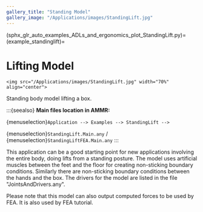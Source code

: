 ```yaml
---
gallery_title: "Standing Model"
gallery_image: "/Applications/images/StandingLift.jpg"
---
```


(sphx_glr_auto_examples_ADLs_and_ergonomics_plot_StandingLift.py)=
(example_standinglift)=
# Lifting Model

````{sidebar} **Example**
<img src="/Applications/images/StandingLift.jpg" width="70%" align="center">

````

Standing body model lifting a box.

:::{seealso}
**Main files location in AMMR:**

{menuselection}`Application --> Examples --> StandingLift -->`

{menuselection}`StandingLift.Main.any` /
{menuselection}`StandingLiftFEA.Main.any`
:::

This application can be a good starting point for new applications involving
the entire body, doing lifts from a standing posture. The model uses artificial
muscles between the feet and the floor for creating non-sticking boundary conditions.
Similarly there are non-sticking boundary conditions between the hands and the box.
The drivers for the model are listed in the file "JointsAndDrivers.any".

Please note that this model can also output computed forces to be used by FEA. It is also
used by FEA tutorial.


